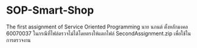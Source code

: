 # SOP-Smart-Shop
The first assignment of Service Oriented Programming
นาย นภนต์ ตั้งหลักมงคล 60070037
ในกรณีที่ไฟล์ตรวจไม่ได้โดยตรงให้แตกไฟล์ SecondAssignment.zip เพื่อใช้ในการตรวจงาน
